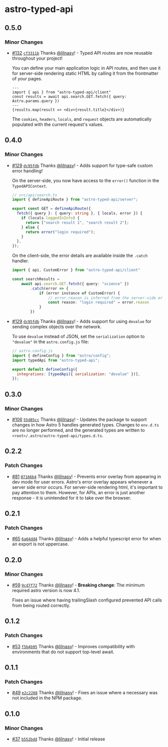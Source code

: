 # astro-typed-api

## 0.5.0

### Minor Changes

- [#132](https://github.com/lilnasy/gratelets/pull/132) [`cf3311b`](https://github.com/lilnasy/gratelets/commit/cf3311b9fe194456999bae58a403beeb3790d68b) Thanks [@lilnasy](https://github.com/lilnasy)! - Typed API routes are now reusable throughout your project!

  You can define your main application logic in API routes, and then use it for server-side rendering static HTML by calling it from the frontmatter of your pages.

  ```astro
  ---
  import { api } from "astro-typed-api/client"
  const results = await api.search.GET.fetch({ query: Astro.params.query })
  ---
  {results.map(result => <div>{result.title}</div>)}
  ```

  The `cookies`, `headers`, `locals`, and `request` objects are automatically populated with the current request's values.

## 0.4.0

### Minor Changes

- [#129](https://github.com/lilnasy/gratelets/pull/129) [`dc95fdb`](https://github.com/lilnasy/gratelets/commit/dc95fdb6b6eec49ad4f21f3b6863dbf7f4436dc0) Thanks [@lilnasy](https://github.com/lilnasy)! - Adds support for type-safe custom error handling!

  On the server-side, you now have access to the `error()` function in the `TypedAPIContext`.

  ```ts
  // src/api/search.ts
  import { defineApiRoute } from "astro-typed-api/server";

  export const GET = defineApiRoute({
    fetch({ query }: { query: string }, { locals, error }) {
      if (locals.loggedInInfo) {
        return ["search result 1", "search result 2"];
      } else {
        return error("login required");
      }
    },
  });
  ```

  On the client-side, the error details are available inside the `.catch` handler.

  ```ts
  import { api, CustomError } from "astro-typed-api/client"

  const searchResults =
      await api.search.GET.fetch({ query: "science" })
          .catch(error => {
              if (error instance of CustomError) {
                  // error.reason is inferred from the server-side error() call
                  const reason: "login required" = error.reason
              }
          })
  ```

- [#129](https://github.com/lilnasy/gratelets/pull/129) [`dc95fdb`](https://github.com/lilnasy/gratelets/commit/dc95fdb6b6eec49ad4f21f3b6863dbf7f4436dc0) Thanks [@lilnasy](https://github.com/lilnasy)! - Adds support for using `devalue` for sending complex objects over the network.

  To use `devalue` instead of JSON, set the `serialization` option to `"devalue"` in the `astro.config.js` file:

  ```js
  // astro.config.js
  import { defineConfig } from "astro/config";
  import typedApi from "astro-typed-api";

  export default defineConfig({
    integrations: [typedApi({ serialization: "devalue" })],
  });
  ```

## 0.3.0

### Minor Changes

- [#106](https://github.com/lilnasy/gratelets/pull/106) [`55d85cc`](https://github.com/lilnasy/gratelets/commit/55d85cc9ad4272636e282cc9ba151c702d2beddf) Thanks [@lilnasy](https://github.com/lilnasy)! - Updates the package to support changes in how Astro 5 handles generated types. Changes to `env.d.ts` are no longer performed, and the generated types are written to `<root>/.astro/astro-typed-api/types.d.ts`.

## 0.2.2

### Patch Changes

- [#81](https://github.com/lilnasy/gratelets/pull/81) [`07166b4`](https://github.com/lilnasy/gratelets/commit/07166b4b972c64d40586d4d5d84996c7577435b5) Thanks [@lilnasy](https://github.com/lilnasy)! - Prevents error overlay from appearing in dev mode for user errors. Astro's error overlay appears whenever a server side error occurs. For server-side rendering html, it's important to pay attention to them. However, for APIs, an error is just another response - it is unintended for it to take over the browser.

## 0.2.1

### Patch Changes

- [#65](https://github.com/lilnasy/gratelets/pull/65) [`6a64dd4`](https://github.com/lilnasy/gratelets/commit/6a64dd4dbb2f6b07d9eb2ff52e63e8955301f9d2) Thanks [@lilnasy](https://github.com/lilnasy)! - Adds a helpful typescript error for when an export is not uppercase.

## 0.2.0

### Minor Changes

- [#59](https://github.com/lilnasy/gratelets/pull/59) [`9cd7f72`](https://github.com/lilnasy/gratelets/commit/9cd7f72c53d0ebd2b921ab1026e7c553f0d67316) Thanks [@lilnasy](https://github.com/lilnasy)! - **Breaking change**: The minimum required astro version is now 4.1.

  Fixes an issue where having trailingSlash configured prevented API calls from being routed correctly.

## 0.1.2

### Patch Changes

- [#53](https://github.com/lilnasy/gratelets/pull/53) [`f5b4b95`](https://github.com/lilnasy/gratelets/commit/f5b4b954765ac6e45a1c192350d491a8a0f402ac) Thanks [@lilnasy](https://github.com/lilnasy)! - Improves compatibility with environments that do not support top-level await.

## 0.1.1

### Patch Changes

- [#49](https://github.com/lilnasy/gratelets/pull/49) [`e2c2288`](https://github.com/lilnasy/gratelets/commit/e2c22884aea08d3448bd682f87f7bafcfef1e09d) Thanks [@lilnasy](https://github.com/lilnasy)! - Fixes an issue where a necessary was not included in the NPM package.

## 0.1.0

### Minor Changes

- [#37](https://github.com/lilnasy/gratelets/pull/37) [`b552bdd`](https://github.com/lilnasy/gratelets/commit/b552bdd56a367b1961d6ef41ebbba042595acf0b) Thanks [@lilnasy](https://github.com/lilnasy)! - Initial release
